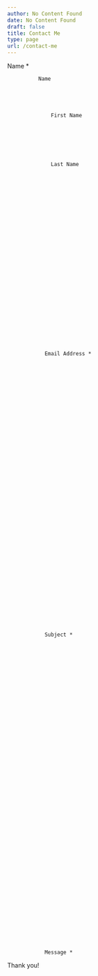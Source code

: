 ```yaml
---
author: No Content Found
date: No Content Found
draft: false
title: Contact Me
type: page
url: /contact-me
---
```



  
  


    
      
        



        

            

            

            

            

            

            

            

            

            

            

            

            

            

            
              
              

Name *


              Name
              
                


                  
                  First Name
                


                


                  
                  Last Name
                


              
            

            

            

            

            

            

        

            

            

            

            

            
              


                Email Address *
                
                
              


            

            

            

            

            

            

            

            

            

            

            

            

            

            

            

        

            

            

            
              


                Subject *
                
                
              


            

            

            

            

            

            

            

            

            

            

            

            

            

            

            

            

            

        

            

            

            

            
              


                Message *
                
                
              


            

            

            

            

            

            

            

            

            

            

            

            

            

            

            

            

        

        



      

      

      
      


        
      


      

      

      

Thank you!



      


    

  





